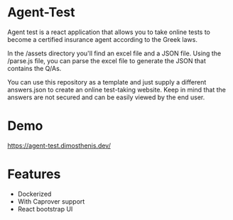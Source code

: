 # Agent-Test

Agent test is a react application that allows you to take online tests to become a certified insurance agent according to the Greek laws.

In the /assets directory you'll find an excel file and a JSON file. Using the /parse.js file, you can parse the excel file to generate the JSON that contains the Q/As.

You can use this repository as a template and just supply a different answers.json to create an online test-taking website. Keep in mind that the answers are not secured and can be easily viewed by the end user.

# Demo

https://agent-test.dimosthenis.dev/

# Features

* Dockerized
* With Caprover support
* React bootstrap UI